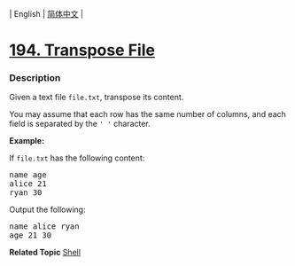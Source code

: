 | English | [简体中文](README.md) |

# [194. Transpose File](https://leetcode-cn.com/problems/transpose-file)
 ### Description
<p>Given a text file <code>file.txt</code>, transpose its content.</p>

<p>You may assume that each row has the same number of columns, and each field is separated by the <code>&#39; &#39;</code> character.</p>

<p><strong>Example:</strong></p>

<p>If <code>file.txt</code> has the following content:</p>

<pre>
name age
alice 21
ryan 30
</pre>

<p>Output the following:</p>

<pre>
name alice ryan
age 21 30
</pre>

**Related Topic**  [Shell](https://leetcode-cn.com/tag/shell) 